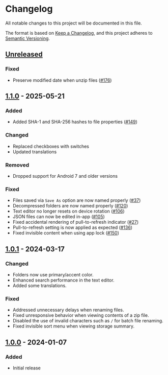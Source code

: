 # Changelog

All notable changes to this project will be documented in this file.

The format is based on [Keep a Changelog](https://keepachangelog.com/en/1.1.0/),
and this project adheres to [Semantic Versioning](https://semver.org/spec/v2.0.0.html).

## [Unreleased]

### Fixed

- Preserve modified date when unzip files ([#176])

## [1.1.0] - 2025-05-21

### Added

- Added SHA-1 and SHA-256 hashes to file properties ([#149])

### Changed

- Replaced checkboxes with switches
- Updated translations

### Removed

- Dropped support for Android 7 and older versions

### Fixed

- Files saved via `Save As` option are now named properly ([#37])
- Decompressed folders are now named properly ([#120])
- Text editor no longer resets on device rotation ([#106])
- JSON files can now be edited in-app ([#105])
- Fixed accidental rendering of pull-to-refresh indicator ([#27])
- Pull-to-refresh setting is now applied as expected ([#136])
- Fixed invisible content when using app lock ([#150])

## [1.0.1] - 2024-03-17

### Changed

- Folders now use primary/accent color.
- Enhanced search performance in the text editor.
- Added some translations.

### Fixed

- Addressed unnecessary delays when renaming files.
- Fixed unresponsive behavior when viewing contents of a zip file.
- Disabled the use of invalid characters such as `/` for batch file renaming.
- Fixed invisible sort menu when viewing storage summary.

## [1.0.0] - 2024-01-07

### Added

- Initial release

[Unreleased]: https://github.com/FossifyOrg/File-Manager/compare/1.1.0...HEAD
[1.1.0]: https://github.com/FossifyOrg/File-Manager/compare/1.0.1...1.1.0
[1.0.1]: https://github.com/FossifyOrg/File-Manager/compare/1.0.0...1.0.1
[1.0.0]: https://github.com/FossifyOrg/File-Manager/releases/tag/1.0.0

[#27]: https://github.com/FossifyOrg/File-Manager/issues/27
[#37]: https://github.com/FossifyOrg/File-Manager/issues/37
[#136]: https://github.com/FossifyOrg/File-Manager/issues/136
[#105]: https://github.com/FossifyOrg/File-Manager/issues/105
[#106]: https://github.com/FossifyOrg/File-Manager/issues/106
[#120]: https://github.com/FossifyOrg/File-Manager/issues/120
[#149]: https://github.com/FossifyOrg/File-Manager/issues/149
[#150]: https://github.com/FossifyOrg/File-Manager/issues/150
[#176]: https://github.com/FossifyOrg/File-Manager/issues/176

